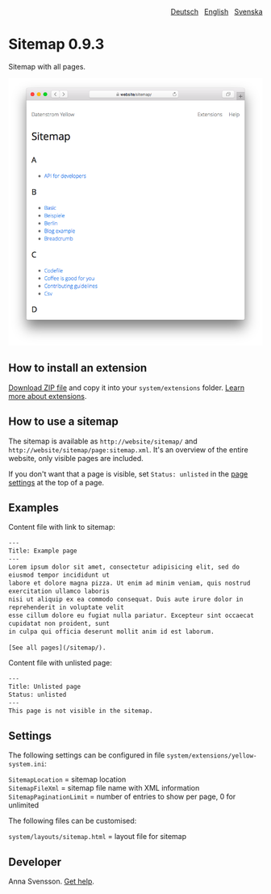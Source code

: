<p align="right"><a href="README-de.md">Deutsch</a> &nbsp; <a href="README.md">English</a> &nbsp; <a href="README-sv.md">Svenska</a></p>

# Sitemap 0.9.3

Sitemap with all pages.

<p align="center"><img src="SCREENSHOT.png" alt="Screenshot"></p>

## How to install an extension

[Download ZIP file](https://github.com/annaesvensson/yellow-sitemap/archive/refs/heads/main.zip) and copy it into your `system/extensions` folder. [Learn more about extensions](https://github.com/annaesvensson/yellow-update).

## How to use a sitemap

The sitemap is available as `http://website/sitemap/` and `http://website/sitemap/page:sitemap.xml`. It's an overview of the entire website, only visible pages are included.

If you don't want that a page is visible, set `Status: unlisted` in the [page settings](https://github.com/annaesvensson/yellow-core#settings-page) at the top of a page.

## Examples

Content file with link to sitemap:

    ---
    Title: Example page
    ---
    Lorem ipsum dolor sit amet, consectetur adipisicing elit, sed do eiusmod tempor incididunt ut 
    labore et dolore magna pizza. Ut enim ad minim veniam, quis nostrud exercitation ullamco laboris 
    nisi ut aliquip ex ea commodo consequat. Duis aute irure dolor in reprehenderit in voluptate velit 
    esse cillum dolore eu fugiat nulla pariatur. Excepteur sint occaecat cupidatat non proident, sunt 
    in culpa qui officia deserunt mollit anim id est laborum.
    
    [See all pages](/sitemap/).

Content file with unlisted page:

    ---
    Title: Unlisted page
    Status: unlisted
    ---
    This page is not visible in the sitemap.

## Settings

The following settings can be configured in file `system/extensions/yellow-system.ini`:

`SitemapLocation` = sitemap location  
`SitemapFileXml` = sitemap file name with XML information  
`SitemapPaginationLimit` = number of entries to show per page, 0 for unlimited  

The following files can be customised:

`system/layouts/sitemap.html` = layout file for sitemap  

## Developer

Anna Svensson. [Get help](https://datenstrom.se/yellow/help/).
